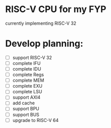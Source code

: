 # RISC-V CPU for my FYP
currently implementing RISC-V 32

# Develop planning:
- [ ] support RISC-V 32  
- [ ] complete IFU  
- [ ] complete IDU  
- [ ] complete Regs  
- [ ] complete MEM  
- [ ] complete EXU   
- [ ] complete LSU  
- [ ] support AXI4  
- [ ] add cache  
- [ ] support BPU  
- [ ] support BUS  
- [ ] upgrade to RISC-V 64  
